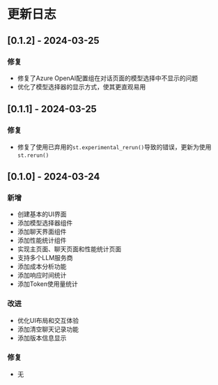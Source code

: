 # 更新日志

## [0.1.2] - 2024-03-25

### 修复
- 修复了Azure OpenAI配置组在对话页面的模型选择中不显示的问题
- 优化了模型选择器的显示方式，使其更直观易用

## [0.1.1] - 2024-03-25

### 修复
- 修复了使用已弃用的`st.experimental_rerun()`导致的错误，更新为使用`st.rerun()`

## [0.1.0] - 2024-03-24

### 新增
- 创建基本的UI界面
- 添加模型选择器组件
- 添加聊天界面组件
- 添加性能统计组件
- 实现主页面、聊天页面和性能统计页面
- 支持多个LLM服务商
- 添加成本分析功能
- 添加响应时间统计
- 添加Token使用量统计

### 改进
- 优化UI布局和交互体验
- 添加清空聊天记录功能
- 添加版本信息显示

### 修复
- 无 